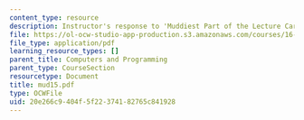 ```yaml
---
content_type: resource
description: Instructor's response to 'Muddiest Part of the Lecture Cards'.
file: https://ol-ocw-studio-app-production.s3.amazonaws.com/courses/16-01-unified-engineering-i-ii-iii-iv-fall-2005-spring-2006/20e266c9404f5f22374182765c841928_mud15.pdf
file_type: application/pdf
learning_resource_types: []
parent_title: Computers and Programming
parent_type: CourseSection
resourcetype: Document
title: mud15.pdf
type: OCWFile
uid: 20e266c9-404f-5f22-3741-82765c841928
---
```

